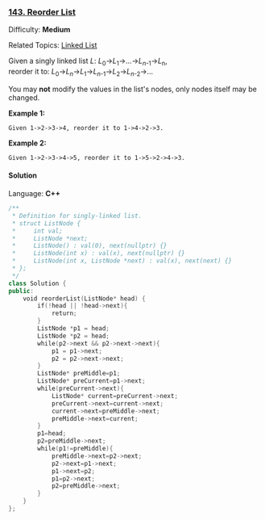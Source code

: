 ### [143\. Reorder List](https://leetcode.com/problems/reorder-list/)

Difficulty: **Medium**

Related Topics: [Linked List](https://leetcode.com/tag/linked-list/)

Given a singly linked list _L_: _L_<sub style="display: inline;">0</sub>→*L*<sub style="display: inline;">1</sub>→…→*L*<sub style="display: inline;">_n_-1</sub>→*L*<sub style="display: inline;">n</sub>,  
reorder it to: _L_<sub style="display: inline;">0</sub>→*L*<sub style="display: inline;">_n_</sub>→*L*<sub style="display: inline;">1</sub>→*L*<sub style="display: inline;">_n_-1</sub>→*L*<sub style="display: inline;">2</sub>→*L*<sub style="display: inline;">_n_-2</sub>→…

You may **not** modify the values in the list's nodes, only nodes itself may be changed.

**Example 1:**

```
Given 1->2->3->4, reorder it to 1->4->2->3.
```

**Example 2:**

```
Given 1->2->3->4->5, reorder it to 1->5->2->4->3.
```

#### Solution

Language: **C++**

```c++
/**
 * Definition for singly-linked list.
 * struct ListNode {
 *     int val;
 *     ListNode *next;
 *     ListNode() : val(0), next(nullptr) {}
 *     ListNode(int x) : val(x), next(nullptr) {}
 *     ListNode(int x, ListNode *next) : val(x), next(next) {}
 * };
 */
class Solution {
public:
    void reorderList(ListNode* head) {
        if(!head || !head->next){
            return;
        }
        ListNode *p1 = head;
        ListNode *p2 = head;
        while(p2->next && p2->next->next){
            p1 = p1->next;
            p2 = p2->next->next;
        }
        ListNode* preMiddle=p1;
        ListNode* preCurrent=p1->next;
        while(preCurrent->next){
            ListNode* current=preCurrent->next;
            preCurrent->next=current->next;
            current->next=preMiddle->next;
            preMiddle->next=current;
        }
        p1=head;
        p2=preMiddle->next;
        while(p1!=preMiddle){
            preMiddle->next=p2->next;
            p2->next=p1->next;
            p1->next=p2;
            p1=p2->next;
            p2=preMiddle->next;
        }
    }
};
```
